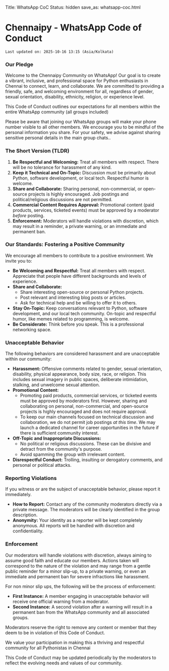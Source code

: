 Title: WhatsApp CoC
Status: hidden
save_as: whatsapp-coc.html

# Chennaipy \- WhatsApp Code of Conduct

`Last updated on: 2025-10-16 13:15 (Asia/Kolkata)`

### Our Pledge

Welcome to the Chennaipy Community on WhatsApp\! Our goal is to create a vibrant, inclusive, and professional space for Python enthusiasts in Chennai to connect, learn, and collaborate. We are committed to providing a friendly, safe, and welcoming environment for all, regardless of gender, sexual orientation, disability, ethnicity, religion, or experience level.

This Code of Conduct outlines our expectations for all members within the entire WhatsApp community (all groups included)

Please be aware that joining our WhatsApp groups will make your phone number visible to all other members. We encourage you to be mindful of the personal information you share. For your safety, we advise against sharing sensitive personal details in the main group chats..

### The Short Version (TLDR)

1. **Be Respectful and Welcoming:** Treat all members with respect. There will be no tolerance for harassment of any kind.  
2. **Keep it Technical and On-Topic:** Discussion must be primarily about Python, software development, or local tech. Respectful humor is welcome.  
3. **Share and Collaborate:** Sharing personal, non-commercial, or open-source projects is highly encouraged. Job postings and political/religious discussions are not permitted.  
4. **Commercial Content Requires Approval:** Promotional content (paid products, services, ticketed events) must be approved by a moderator *before* posting.  
5. **Enforcement:** Moderators will handle violations with discretion, which may result in a reminder, a private warning, or an immediate and permanent ban.

### Our Standards: Fostering a Positive Community

We encourage all members to contribute to a positive environment. We invite you to:

* **Be Welcoming and Respectful:** Treat all members with respect. Appreciate that people have different backgrounds and levels of experience.  
* **Share and Collaborate:**  
  * Share interesting open-source or personal Python projects.  
  * Post relevant and interesting blog posts or articles.  
  * Ask for technical help and be willing to offer it to others.  
* **Stay On-Topic:** Keep conversations relevant to Python, software development, and our local tech community. On-topic and respectful humor, like memes related to programming, is welcome.  
* **Be Considerate:** Think before you speak. This is a professional networking space.

### Unacceptable Behavior

The following behaviors are considered harassment and are unacceptable within our community:

* **Harassment:** Offensive comments related to gender, sexual orientation, disability, physical appearance, body size, race, or religion. This includes sexual imagery in public spaces, deliberate intimidation, stalking, and unwelcome sexual attention.  
* **Promotional Content:**  
  * Promoting paid products, commercial services, or ticketed events must be approved by moderators first. However, sharing and collaborating on personal, non-commercial, and open-source projects is highly encouraged and does not require approval.  
  * To keep our main channels focused on technical discussion and collaboration, we do not permit job postings *at this time*. We may launch a dedicated channel for career opportunities in the future if there is sufficient community interest.  
* **Off-Topic and Inappropriate Discussions:**  
  * No political or religious discussions. These can be divisive and detract from the community's purpose.  
  * Avoid spamming the group with irrelevant content.  
* **Disrespectful Conduct:** Trolling, insulting or derogatory comments, and personal or political attacks.

### Reporting Violations

If you witness or are the subject of unacceptable behavior, please report it immediately.

* **How to Report:** Contact any of the community moderators directly via a private message. The moderators will be clearly identified in the group description.  
* **Anonymity:** Your identity as a reporter will be kept completely anonymous. All reports will be handled with discretion and confidentiality.

### Enforcement

Our moderators will handle violations with discretion, always aiming to assume good faith and educate our members. Actions taken will correspond to the nature of the violation and may range from a gentle public reminder for a minor slip-up, to a private warning, or even an immediate and permanent ban for severe infractions like harassment.

For non minor slip ups, the following will be the process of enforcement: 

* **First Instance:** A member engaging in unacceptable behavior will receive one official warning from a moderator.  
* **Second Instance:** A second violation after a warning will result in a permanent ban from the WhatsApp community and all associated groups.

Moderators reserve the right to remove any content or member that they deem to be in violation of this Code of Conduct.

We value your participation in making this a thriving and respectful community for all Pythonistas in Chennai

This Code of Conduct may be updated periodically by the moderators to reflect the evolving needs and values of our community.